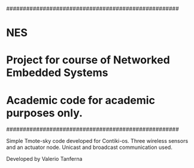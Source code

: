 ####################################################
# NES                                              #
# Project for course of Networked Embedded Systems #
#                                                  #
# Academic code for academic purposes only.        #
####################################################

Simple Tmote-sky code developed for Contiki-os. Three wireless sensors and an actuator node. Unicast and broadcast communication used.

Developed by Valerio Tanferna
